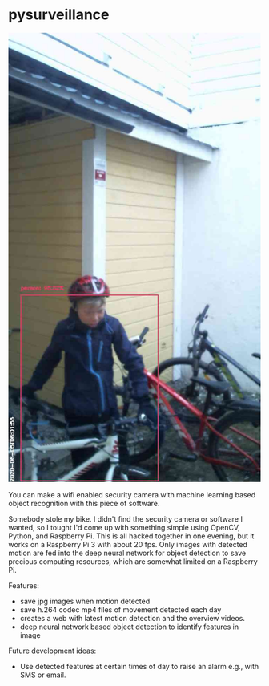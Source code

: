 # pysurveillance
![Example](https://github.com/jvierine/pysurveillance/blob/master/example/label-1591336913.66.jpg)

You can make a wifi enabled security camera with machine learning based object recognition with this piece of software.

Somebody stole my bike. I didn't find the security camera or software I wanted, so I tought I'd come up with something simple using OpenCV, Python, and Raspberry Pi. This is all hacked together in one evening, but it works on a Raspberry Pi 3 with about 20 fps. Only images with detected motion are fed into the deep neural network for object detection to save precious computing resources, which are somewhat limited on a Raspberry Pi.

Features:
- save jpg images when motion detected
- save h.264 codec mp4 files of movement detected each day
- creates a web with latest motion detection and the overview videos. 
- deep neural network based object detection to identify features in image

Future development ideas:
- Use detected features at certain times of day to raise an alarm e.g., with SMS or email.
